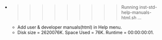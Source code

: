 * >>>>>>>>> Running inst-std-help-manuals-html.sh ...
  * Add user & developer manuals(html) in Help menu.
  * Disk size = 2620076K. Space Used = 76K. Runtime = 00:00:00:01.
